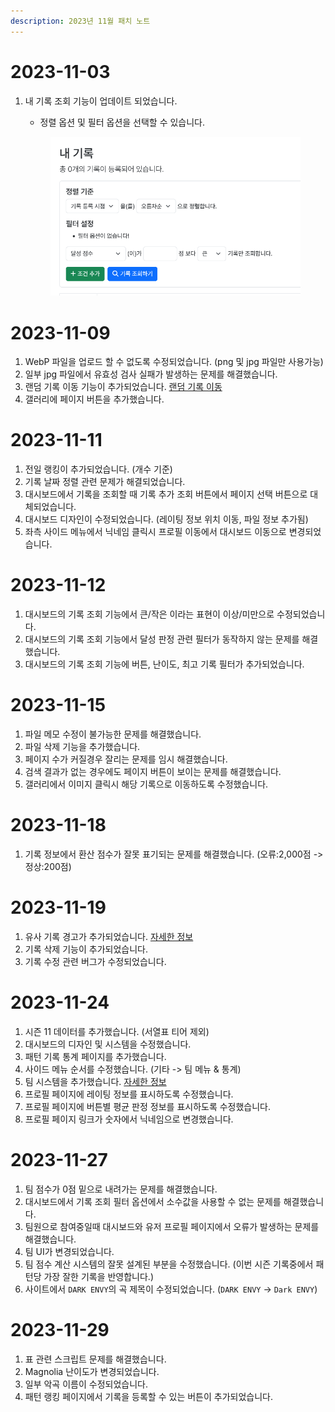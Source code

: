 ```yaml
---
description: 2023년 11월 패치 노트
---
```


# 2023-11-03

1.  내 기록 조회 기능이 업데이트 되었습니다.

    -   정렬 옵션 및 필터 옵션을 선택할 수 있습니다.

    <figure><img src="../.gitbook/assets/image (22).png" alt=""><figcaption></figcaption></figure>

# 2023-11-09

1. WebP 파일을 업로드 할 수 없도록 수정되었습니다. (png 및 jpg 파일만 사용가능)
2. 일부 jpg 파일에서 유효성 검사 실패가 발생하는 문제를 해결했습니다.
3. 랜덤 기록 이동 기능이 추가되었습니다. [랜덤 기록 이동](https://hard-archive.com/record/random)
4. 갤러리에 페이지 버튼을 추가했습니다.

# 2023-11-11

1. 전일 랭킹이 추가되었습니다. (개수 기준)
2. 기록 날짜 정렬 관련 문제가 해결되었습니다.
3. 대시보드에서 기록을 조회할 때 기록 추가 조회 버튼에서 페이지 선택 버튼으로 대체되었습니다.
4. 대시보드 디자인이 수정되었습니다. (레이팅 정보 위치 이동, 파일 정보 추가됨)
5. 좌측 사이드 메뉴에서 닉네임 클릭시 프로필 이동에서 대시보드 이동으로 변경되었습니다.

# 2023-11-12

1. 대시보드의 기록 조회 기능에서 큰/작은 이라는 표현이 이상/미만으로 수정되었습니다.
2. 대시보드의 기록 조회 기능에서 달성 판정 관련 필터가 동작하지 않는 문제를 해결했습니다.
3. 대시보드의 기록 조회 기능에 버튼, 난이도, 최고 기록 필터가 추가되었습니다.

# 2023-11-15

1. 파일 메모 수정이 불가능한 문제를 해결했습니다.
2. 파일 삭제 기능을 추가했습니다.
3. 페이지 수가 커질경우 잘리는 문제를 임시 해결했습니다.
4. 검색 결과가 없는 경우에도 페이지 버튼이 보이는 문제를 해결했습니다.
5. 갤러리에서 이미지 클릭시 해당 기록으로 이동하도록 수정했습니다.

# 2023-11-18

1. 기록 정보에서 환산 점수가 잘못 표기되는 문제를 해결했습니다. (오류:2,000점 -> 정상:200점)

# 2023-11-19

1. 유사 기록 경고가 추가되었습니다. [자세한 정보](https://docs.hard-archive.com/messages/similar-record)
2. 기록 삭제 기능이 추가되었습니다.
3. 기록 수정 관련 버그가 수정되었습니다.

# 2023-11-24

1. 시즌 11 데이터를 추가했습니다. (서열표 티어 제외)
2. 대시보드의 디자인 및 시스템을 수정했습니다.
3. 패턴 기록 통계 페이지를 추가했습니다.
4. 사이드 메뉴 순서를 수정했습니다. (기타 -> 팀 메뉴 & 통계)
5. 팀 시스템을 추가했습니다. [자세한 정보](https://docs.hard-archive.com/rules/team)
6. 프로필 페이지에 레이팅 정보를 표시하도록 수정했습니다.
7. 프로필 페이지에 버튼별 평균 판정 정보를 표시하도록 수정했습니다.
8. 프로필 페이지 링크가 숫자에서 닉네임으로 변경했습니다.

# 2023-11-27

1. 팀 점수가 0점 밑으로 내려가는 문제를 해결했습니다.
2. 대시보드에서 기록 조회 필터 옵션에서 소수값을 사용할 수 없는 문제를 해결했습니다.
3. 팀원으로 참여중일때 대시보드와 유저 프로필 페이지에서 오류가 발생하는 문제를 해결했습니다.
4. 팀 UI가 변경되었습니다.
5. 팀 점수 계산 시스템의 잘못 설계된 부분을 수정했습니다. (이번 시즌 기록중에서 패턴당 가장 잘한 기록을 반영합니다.)
6. 사이트에서 `DARK ENVY`의 곡 제목이 수정되었습니다. (`DARK ENVY` -> `Dark ENVY`)

# 2023-11-29

1. 표 관련 스크립트 문제를 해결했습니다.
2. Magnolia 난이도가 변경되었습니다.
3. 일부 악곡 이름이 수정되었습니다.
4. 패턴 랭킹 페이지에서 기록을 등록할 수 있는 버튼이 추가되었습니다.
